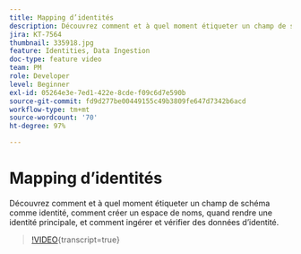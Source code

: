 ```yaml
---
title: Mapping d’identités
description: Découvrez comment et à quel moment étiqueter un champ de schéma comme identité et comment créer un espace de noms. Découvrez quand rendre une identité principale et comment ingérer et vérifier des données d’identité.
jira: KT-7564
thumbnail: 335918.jpg
feature: Identities, Data Ingestion
doc-type: feature video
team: PM
role: Developer
level: Beginner
exl-id: 05264e3e-7ed1-422e-8cde-f09c6d7e590b
source-git-commit: fd9d277be00449155c49b3809fe647d7342b6acd
workflow-type: tm+mt
source-wordcount: '70'
ht-degree: 97%

---
```


# Mapping d’identités

Découvrez comment et à quel moment étiqueter un champ de schéma comme identité, comment créer un espace de noms, quand rendre une identité principale, et comment ingérer et vérifier des données d’identité.

>[!VIDEO](https://video.tv.adobe.com/v/335918?quality=12&learn=on){transcript=true}
